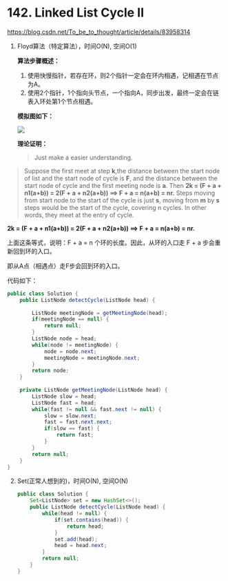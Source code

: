 #  142. Linked List Cycle II

 https://blog.csdn.net/To_be_to_thought/article/details/83958314 



1. Floyd算法（特定算法），时间O(N), 空间O(1)

   **算法步骤概述：**

   1. 使用快慢指针，若存在环，则2个指针一定会在环内相遇，记相遇在节点为A。
   2. 使用2个指针，1个指向头节点，一个指向A，同步出发，最终一定会在链表入环处第1个节点相遇。

   **模拟图如下：**

   ![](https://pic.leetcode-cn.com/99987d4e679fdfbcfd206a4429d9b076b46ad09bd2670f886703fb35ef130635-image.png)

   **理论证明：**

   > Just make a easier understanding.
> Suppose the first meet at step **k**,the distance between the start node of list and the start node of cycle is **F**, and the distance between the start node of cycle and the first meeting node is **a**. Then **2k = (F + a + n1(a+b)) = 2(F + a + n2(a+b)) ==> F + a = n(a+b) = nr.** Steps moving from start node to the start of the cycle is just **s**, moving from **m** by **s** steps would be the start of the cycle, covering n cycles. In other words, they meet at the entry of cycle.
   
**2k = (F + a + n1(a+b)) = 2(F + a + n2(a+b)) ==> F + a = n(a+b) = nr.**
   
   上面这条等式，说明：F + a = n 个环的长度。因此，从环的入口走 F + a 步会重新回到环的入口。
   
   即从A点（相遇点）走F步会回到环的入口。
   
   
   代码如下：
   
   ```java
   public class Solution {
       public ListNode detectCycle(ListNode head) {
           
           ListNode meetingNode = getMeetingNode(head);
           if(meetingNode == null) {
               return null;
           }
           ListNode node = head;
           while(node != meetingNode) {
               node = node.next;
               meetingNode = meetingNode.next;
           }
           return node;
       }
       
       private ListNode getMeetingNode(ListNode head) {
           ListNode slow = head;
           ListNode fast = head;
           while(fast != null && fast.next != null) {
               slow = slow.next;
               fast = fast.next.next;
               if(slow == fast) {
                   return fast;
               }
           }
           return null;
       }
   }
   ```
   
   
   
2. Set(正常人想到的)，时间O(N), 空间O(N)

   ```java
   public class Solution {
       Set<ListNode> set = new HashSet<>();
       public ListNode detectCycle(ListNode head) {
           while(head != null) {
               if(set.contains(head)) {
                   return head;
               }
               set.add(head);
               head = head.next;
           }
           return null;
       }
   }
   ```

   